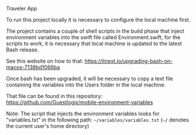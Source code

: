Traveler App

To run this project locally it is necessary to configure the local machine first. 

The project contains a couple of shell scripts in the build phase that inject environment variables into the swift file called Environment.swift, for the scripts to work, it is necessary that local machine is updated to the latest Bash release. 

See this website on how to that: 
https://itnext.io/upgrading-bash-on-macos-7138bd1066ba

Once bash has been upgraded, it will be necessary to copy a text file containing the variables into the Users folder in the local machine. 

That file can be found in this repository: https://github.com/Guestlogix/mobile-environment-variables

Note: The script that injects the environment variables looks for "variables.txt" in the following path: `~/variables/variables.txt` (`~/` denotes the current user's home directory)
